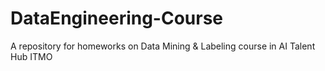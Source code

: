 # DataEngineering-Course
A repository for homeworks on Data Mining &amp; Labeling course in AI Talent Hub ITMO
